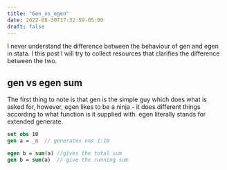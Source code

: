 ```yaml
---
title: "Gen_vs_egen"
date: 2022-08-30T17:32:59-05:00
draft: false 
---
```

I never understand the difference between the behaviour of gen and egen in stata. I this post I will try to collect resources that clarifies the difference between the two.


## gen vs egen sum 
The first thing to note is that gen is the simple guy which does what is asked for, however, egen likes to be a ninja - it does different things according to what function is it supplied with. egen literally stands for extended generate. 


```stata
set obs 10 
gen a = _n  // generates nos 1:10

egen b = sum(a) //gives the total sum
gen b = sum(a)  // give the running sum
```
